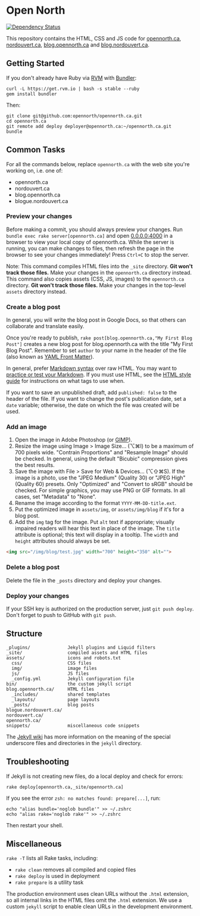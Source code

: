 # Open North

[![Dependency Status](https://gemnasium.com/opennorth/opennorth.ca.png)](https://gemnasium.com/opennorth/opennorth.ca)

This repository contains the HTML, CSS and JS code for [opennorth.ca](http://opennorth.ca), [nordouvert.ca](http://nordouvert.ca), [blog.opennorth.ca](http://blog.opennorth.ca) and [blog.nordouvert.ca](http://blog.nordouvert.ca).

## Getting Started

If you don't already have Ruby via [RVM](https://rvm.io/) with [Bundler](http://gembundler.com/):

    curl -L https://get.rvm.io | bash -s stable --ruby
    gem install bundler

Then:

    git clone git@github.com:opennorth/opennorth.ca.git
    cd opennorth.ca
    git remote add deploy deployer@opennorth.ca:~/opennorth.ca.git
    bundle

## Common Tasks

For all the commands below, replace `opennorth.ca` with the web site you're working on, i.e. one of: 

* opennorth.ca
* nordouvert.ca
* blog.opennorth.ca
* blogue.nordouvert.ca

### Preview your changes

Before making a commit, you should always preview your changes. Run `bundle exec rake server[opennorth.ca]` and open [0.0.0.0:4000](http://0.0.0.0:4000) in a browser to view your local copy of opennorth.ca. While the server is running, you can make changes to files, then refresh the page in the browser to see your changes immediately! Press `Ctrl+C` to stop the server.

Note: This command compiles HTML files into the `_site` directory. **Git won't track those files.** Make your changes in the `opennorth.ca` directory instead. This command also copies assets (CSS, JS, images) to the `opennorth.ca` directory. **Git won't track those files.** Make your changes in the top-level `assets` directory instead.

### Create a blog post

In general, you will write the blog post in Google Docs, so that others can collaborate and translate easily.

Once you're ready to publish, `rake post[blog.opennorth.ca,"My First Blog Post"]` creates a new blog post for blog.opennorth.ca with the title "My First Blog Post". Remember to set `author` to your name in the header of the file (also known as [YAML Front Matter](https://github.com/mojombo/jekyll/wiki/YAML-Front-Matter)).

In general, prefer [Markdown syntax](http://daringfireball.net/projects/markdown/syntax) over raw HTML. You may want to [practice or test your Markdown](http://daringfireball.net/projects/markdown/dingus). If you must use HTML, see the [HTML style guide](https://github.com/opennorth/opennorth.ca/wiki/HTML-style-guide) for instructions on what tags to use when. 

If you want to save an unpublished draft, add `published: false` to the header of the file. If you want to change the post's publication date, set a `date` variable; otherwise, the date on which the file was created will be used.

### Add an image

1. Open the image in Adobe Photoshop (or [GIMP](http://www.gimp.org/)).
1. Resize the image using Image > Image Size... (⌥⌘I) to be a maximum of 700 pixels wide. "Contrain Proportions" and "Resample Image" should be checked. In general, using the default "Bicubic" compression gives the best results.
1. Save the image with File > Save for Web & Devices... (⌥⇧⌘S). If the image is a photo, use the "JPEG Medium" (Quality 30) or "JPEG High" (Quality 60) presets. Only "Optimized" and "Convert to sRGB" should be checked. For simple graphics, you may use PNG or GIF formats. In all cases, set "Metadata" to "None".
1. Rename the image according to the format `YYYY-MM-DD-title.ext`.
1. Put the optimized image in `assets/img`, or `assets/img/blog` if it's for a blog post.
1. Add the `img` tag for the image. Put `alt` text if appropriate; visually impaired readers will hear this text in place of the image. The `title` attribute is optional; this text will display in a tooltip. The `width` and `height` attributes should always be set.

```html
<img src="/img/blog/test.jpg" width="700" height="350" alt="">
```

### Delete a blog post

Delete the file in the `_posts` directory and deploy your changes.

### Deploy your changes

If your SSH key is authorized on the production server, just `git push deploy`. Don't forget to push to GitHub with `git push`.

## Structure

    _plugins/              Jekyll plugins and Liquid filters
    _site/                 compiled assets and HTML files
    assets/                icons and robots.txt
      css/                 CSS files
      img/                 image files
      js/                  JS files
      _config.yml          Jekyll configuration file
    bin/                   the custom jekyll script
    blog.opennorth.ca/     HTML files
      _includes/           shared templates
      _layouts/            page layouts
      _posts/              blog posts
    blogue.nordouvert.ca/
    nordouvert.ca/
    opennorth.ca/
    snippets/              miscellaneous code snippets

The [Jekyll wiki](https://github.com/mojombo/jekyll/wiki) has more information on the meaning of the special underscore files and directories in the `jekyll` directory.

## Troubleshooting

If Jekyll is not creating new files, do a local deploy and check for errors:

    rake deploy[opennorth.ca,_site/opennorth.ca]

If you see the error `zsh: no matches found: prepare[...]`, run:

    echo "alias bundle='noglob bundle'" >> ~/.zshrc
    echo "alias rake='noglob rake'" >> ~/.zshrc

Then restart your shell.

## Miscellaneous

`rake -T` lists all Rake tasks, including:

* `rake clean` removes all compiled and copied files
* `rake deploy` is used in deployment
* `rake prepare` is a utility task

The production environment uses clean URLs without the `.html` extension, so all internal links in the HTML files omit the `.html` extension. We use a custom `jekyll` script to enable clean URLs in the development environment.
